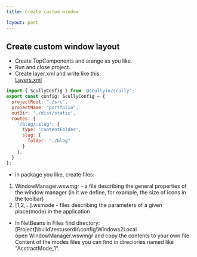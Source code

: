 ```yaml
---
title: Create custom window

layout: post
---
```



## Create custom window layout

- Create TopComponents and arange as you like.  
- Run and close project.
- Create layer.xml and write like this:  
    [Layers.xml](https://github.com/bpodolski/CasperGIS/blob/master/Core/src/io/github/bpodolski/caspergis/layer.xml)  
```javascript  
import { ScullyConfig } from '@scullyio/scully';  
export const config: ScullyConfig = {  
  projectRoot: "./src",  
  projectName: "portfolio",  
  outDir: './dist/static',  
  routes: {  
    '/blog/:slug': {  
      type: 'contentFolder',  
      slug: {  
        folder: "./blog"  
      }  
    },  
  }  
};  
```
- in package you like, create files:
1. WindowManager.wswmgr - a file describing the general properties of the window manager (in it we define, for example, the size of icons in the toolbar)
2. [1,2,...].wsmode - files describing the parameters of a given place(mode) in the application
- In NetBeans in Files find directory: [Project]\build\testuserdir\config\Windows2Local\
open WindowManager.wswmgr and copy the contents to your own file.
Content of the modes files you can find in direciories named like "AcstractMode_1".

